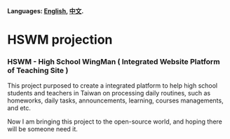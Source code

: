**Languages: [English](README.md), [中文](README_zh_TW.md).**  
# HSWM projection
### HSWM - High School WingMan ( Integrated Website Platform of Teaching Site )

This project purposed to create a integrated platform to help high school students and teachers in Taiwan on processing daily routines, 
such as homeworks, daily tasks, announcements, learning, courses managements, and etc.

Now I am bringing this project to the open-source world, and hoping there will be someone need it.
